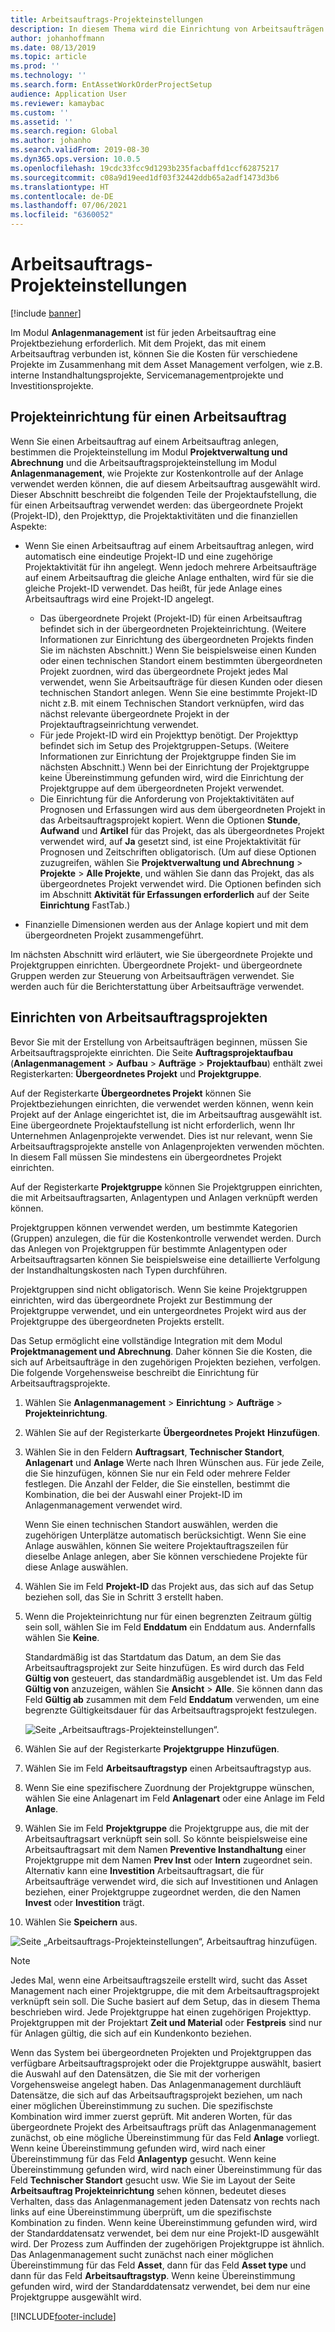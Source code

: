 ```yaml
---
title: Arbeitsauftrags-Projekteinstellungen
description: In diesem Thema wird die Einrichtung von Arbeitsaufträgen im Anlagenmanagement erläutert.
author: johanhoffmann
ms.date: 08/13/2019
ms.topic: article
ms.prod: ''
ms.technology: ''
ms.search.form: EntAssetWorkOrderProjectSetup
audience: Application User
ms.reviewer: kamaybac
ms.custom: ''
ms.assetid: ''
ms.search.region: Global
ms.author: johanho
ms.search.validFrom: 2019-08-30
ms.dyn365.ops.version: 10.0.5
ms.openlocfilehash: 19cdc33fcc9d1293b235facbaffd1ccf62875217
ms.sourcegitcommit: c08a9d19eed1df03f32442ddb65a2adf1473d3b6
ms.translationtype: HT
ms.contentlocale: de-DE
ms.lasthandoff: 07/06/2021
ms.locfileid: "6360052"
---
```

# <a name="work-order-project-setup"></a>Arbeitsauftrags-Projekteinstellungen

[!include [banner](../../includes/banner.md)]

 

Im Modul **Anlagenmanagement** ist für jeden Arbeitsauftrag eine Projektbeziehung erforderlich. Mit dem Projekt, das mit einem Arbeitsauftrag verbunden ist, können Sie die Kosten für verschiedene Projekte im Zusammenhang mit dem Asset Management verfolgen, wie z.B. interne Instandhaltungsprojekte, Servicemanagementprojekte und Investitionsprojekte. 

## <a name="project-setup-for-a-work-order-job"></a>Projekteinrichtung für einen Arbeitsauftrag

Wenn Sie einen Arbeitsauftrag auf einem Arbeitsauftrag anlegen, bestimmen die Projekteinstellung im Modul **Projektverwaltung und Abrechnung** und die Arbeitsauftragsprojekteinstellung im Modul **Anlagenmanagement**, wie Projekte zur Kostenkontrolle auf der Anlage verwendet werden können, die auf diesem Arbeitsauftrag ausgewählt wird. Dieser Abschnitt beschreibt die folgenden Teile der Projektaufstellung, die für einen Arbeitsauftrag verwendet werden: das übergeordnete Projekt (Projekt-ID), den Projekttyp, die Projektaktivitäten und die finanziellen Aspekte:

- Wenn Sie einen Arbeitsauftrag auf einem Arbeitsauftrag anlegen, wird automatisch eine eindeutige Projekt-ID und eine zugehörige Projektaktivität für ihn angelegt. Wenn jedoch mehrere Arbeitsaufträge auf einem Arbeitsauftrag die gleiche Anlage enthalten, wird für sie die gleiche Projekt-ID verwendet. Das heißt, für jede Anlage eines Arbeitsauftrags wird eine Projekt-ID angelegt.

    - Das übergeordnete Projekt (Projekt-ID) für einen Arbeitsauftrag befindet sich in der übergeordneten Projekteinrichtung. (Weitere Informationen zur Einrichtung des übergeordneten Projekts finden Sie im nächsten Abschnitt.) Wenn Sie beispielsweise einen Kunden oder einen technischen Standort einem bestimmten übergeordneten Projekt zuordnen, wird das übergeordnete Projekt jedes Mal verwendet, wenn Sie Arbeitsaufträge für diesen Kunden oder diesen technischen Standort anlegen. Wenn Sie eine bestimmte Projekt-ID nicht z.B. mit einem Technischen Standort verknüpfen, wird das nächst relevante übergeordnete Projekt in der Projektauftragseinrichtung verwendet.
    - Für jede Projekt-ID wird ein Projekttyp benötigt. Der Projekttyp befindet sich im Setup des Projektgruppen-Setups. (Weitere Informationen zur Einrichtung der Projektgruppe finden Sie im nächsten Abschnitt.) Wenn bei der Einrichtung der Projektgruppe keine Übereinstimmung gefunden wird, wird die Einrichtung der Projektgruppe auf dem übergeordneten Projekt verwendet.
    - Die Einrichtung für die Anforderung von Projektaktivitäten auf Prognosen und Erfassungen wird aus dem übergeordneten Projekt in das Arbeitsauftragsprojekt kopiert. Wenn die Optionen **Stunde**, **Aufwand** und **Artikel** für das Projekt, das als übergeordnetes Projekt verwendet wird, auf **Ja** gesetzt sind, ist eine Projektaktivität für Prognosen und Zeitschriften obligatorisch. (Um auf diese Optionen zuzugreifen, wählen Sie **Projektverwaltung und Abrechnung** \> **Projekte** \> **Alle Projekte**, und wählen Sie dann das Projekt, das als übergeordnetes Projekt verwendet wird. Die Optionen befinden sich im Abschnitt **Aktivität für Erfassungen erforderlich** auf der Seite **Einrichtung** FastTab.)

- Finanzielle Dimensionen werden aus der Anlage kopiert und mit dem übergeordneten Projekt zusammengeführt.

Im nächsten Abschnitt wird erläutert, wie Sie übergeordnete Projekte und Projektgruppen einrichten. Übergeordnete Projekt- und übergeordnete Gruppen werden zur Steuerung von Arbeitsaufträgen verwendet. Sie werden auch für die Berichterstattung über Arbeitsaufträge verwendet.

## <a name="set-up-work-order-projects"></a>Einrichten von Arbeitsauftragsprojekten

Bevor Sie mit der Erstellung von Arbeitsaufträgen beginnen, müssen Sie Arbeitsauftragsprojekte einrichten. Die Seite **Auftragsprojektaufbau** (**Anlagenmanagement** \> **Aufbau** \> **Aufträge** \> **Projektaufbau**) enthält zwei Registerkarten: **Übergeordnetes Projekt** und **Projektgruppe**.

Auf der Registerkarte **Übergeordnetes Projekt** können Sie Projektbeziehungen einrichten, die verwendet werden können, wenn kein Projekt auf der Anlage eingerichtet ist, die im Arbeitsauftrag ausgewählt ist. Eine übergeordnete Projektaufstellung ist nicht erforderlich, wenn Ihr Unternehmen Anlagenprojekte verwendet. Dies ist nur relevant, wenn Sie Arbeitsauftragsprojekte anstelle von Anlagenprojekten verwenden möchten. In diesem Fall müssen Sie mindestens ein übergeordnetes Projekt einrichten.

Auf der Registerkarte **Projektgruppe** können Sie Projektgruppen einrichten, die mit Arbeitsauftragsarten, Anlagentypen und Anlagen verknüpft werden können.

Projektgruppen können verwendet werden, um bestimmte Kategorien (Gruppen) anzulegen, die für die Kostenkontrolle verwendet werden. Durch das Anlegen von Projektgruppen für bestimmte Anlagentypen oder Arbeitsauftragsarten können Sie beispielsweise eine detaillierte Verfolgung der Instandhaltungskosten nach Typen durchführen.

Projektgruppen sind nicht obligatorisch. Wenn Sie keine Projektgruppen einrichten, wird das übergeordnete Projekt zur Bestimmung der Projektgruppe verwendet, und ein untergeordnetes Projekt wird aus der Projektgruppe des übergeordneten Projekts erstellt.

Das Setup ermöglicht eine vollständige Integration mit dem Modul **Projektmanagement und Abrechnung**. Daher können Sie die Kosten, die sich auf Arbeitsaufträge in den zugehörigen Projekten beziehen, verfolgen. Die folgende Vorgehensweise beschreibt die Einrichtung für Arbeitsauftragsprojekte.

1. Wählen Sie **Anlagenmanagement** \> **Einrichtung** \> **Aufträge** \> **Projekteinrichtung**.
2. Wählen Sie auf der Registerkarte **Übergeordnetes Projekt** **Hinzufügen**.
3. Wählen Sie in den Feldern **Auftragsart**, **Technischer Standort**, **Anlagenart** und **Anlage** Werte nach Ihren Wünschen aus. Für jede Zeile, die Sie hinzufügen, können Sie nur ein Feld oder mehrere Felder festlegen. Die Anzahl der Felder, die Sie einstellen, bestimmt die Kombination, die bei der Auswahl einer Projekt-ID im Anlagenmanagement verwendet wird. 

    Wenn Sie einen technischen Standort auswählen, werden die zugehörigen Unterplätze automatisch berücksichtigt. Wenn Sie eine Anlage auswählen, können Sie weitere Projektauftragszeilen für dieselbe Anlage anlegen, aber Sie können verschiedene Projekte für diese Anlage auswählen.

4. Wählen Sie im Feld **Projekt-ID** das Projekt aus, das sich auf das Setup beziehen soll, das Sie in Schritt 3 erstellt haben.
5. Wenn die Projekteinrichtung nur für einen begrenzten Zeitraum gültig sein soll, wählen Sie im Feld **Enddatum** ein Enddatum aus. Andernfalls wählen Sie **Keine**.

    Standardmäßig ist das Startdatum das Datum, an dem Sie das Arbeitsauftragsprojekt zur Seite hinzufügen. Es wird durch das Feld **Gültig von** gesteuert, das standardmäßig ausgeblendet ist. Um das Feld **Gültig von** anzuzeigen, wählen Sie **Ansicht** \> **Alle**. Sie können dann das Feld **Gültig ab** zusammen mit dem Feld **Enddatum** verwenden, um eine begrenzte Gültigkeitsdauer für das Arbeitsauftragsprojekt festzulegen.

    ![Seite „Arbeitsauftrags-Projekteinstellungen“.](media/17-setup-for-work-orders.png)

6. Wählen Sie auf der Registerkarte **Projektgruppe** **Hinzufügen**.
7. Wählen Sie im Feld **Arbeitsauftragstyp** einen Arbeitsauftragstyp aus.
8. Wenn Sie eine spezifischere Zuordnung der Projektgruppe wünschen, wählen Sie eine Anlagenart im Feld **Anlagenart** oder eine Anlage im Feld **Anlage**.
9. Wählen Sie im Feld **Projektgruppe** die Projektgruppe aus, die mit der Arbeitsauftragsart verknüpft sein soll. So könnte beispielsweise eine Arbeitsauftragsart mit dem Namen **Preventive Instandhaltung** einer Projektgruppe mit dem Namen **Prev Inst** oder **Intern** zugeordnet sein. Alternativ kann eine **Investition** Arbeitsauftragsart, die für Arbeitsaufträge verwendet wird, die sich auf Investitionen und Anlagen beziehen, einer Projektgruppe zugeordnet werden, die den Namen **Invest** oder **Investition** trägt.
10. Wählen Sie **Speichern** aus.

![Seite „Arbeitsauftrags-Projekteinstellungen“, Arbeitsauftrag hinzufügen.](media/18-setup-for-work-orders.png)

> [!NOTE]
> Jedes Mal, wenn eine Arbeitsauftragszeile erstellt wird, sucht das Asset Management nach einer Projektgruppe, die mit dem Arbeitsauftragsprojekt verknüpft sein soll. Die Suche basiert auf dem Setup, das in diesem Thema beschrieben wird. Jede Projektgruppe hat einen zugehörigen Projekttyp. Projektgruppen mit der Projektart **Zeit und Material** oder **Festpreis** sind nur für Anlagen gültig, die sich auf ein Kundenkonto beziehen.
>
> Wenn das System bei übergeordneten Projekten und Projektgruppen das verfügbare Arbeitsauftragsprojekt oder die Projektgruppe auswählt, basiert die Auswahl auf den Datensätzen, die Sie mit der vorherigen Vorgehensweise angelegt haben. Das Anlagenmanagement durchläuft Datensätze, die sich auf das Arbeitsauftragsprojekt beziehen, um nach einer möglichen Übereinstimmung zu suchen. Die spezifischste Kombination wird immer zuerst geprüft. Mit anderen Worten, für das übergeordnete Projekt des Arbeitsauftrags prüft das Anlagenmanagement zunächst, ob eine mögliche Übereinstimmung für das Feld **Anlage** vorliegt. Wenn keine Übereinstimmung gefunden wird, wird nach einer Übereinstimmung für das Feld **Anlagentyp** gesucht. Wenn keine Übereinstimmung gefunden wird, wird nach einer Übereinstimmung für das Feld **Technischer Standort** gesucht usw. Wie Sie im Layout der Seite **Arbeitsauftrag Projekteinrichtung** sehen können, bedeutet dieses Verhalten, dass das Anlagenmanagement jeden Datensatz von rechts nach links auf eine Übereinstimmung überprüft, um die spezifischste Kombination zu finden. Wenn keine Übereinstimmung gefunden wird, wird der Standarddatensatz verwendet, bei dem nur eine Projekt-ID ausgewählt wird. Der Prozess zum Auffinden der zugehörigen Projektgruppe ist ähnlich. Das Anlagenmanagement sucht zunächst nach einer möglichen Übereinstimmung für das Feld **Asset**, dann für das Feld **Asset type** und dann für das Feld **Arbeitsauftragstyp**. Wenn keine Übereinstimmung gefunden wird, wird der Standarddatensatz verwendet, bei dem nur eine Projektgruppe ausgewählt wird.


[!INCLUDE[footer-include](../../../includes/footer-banner.md)]